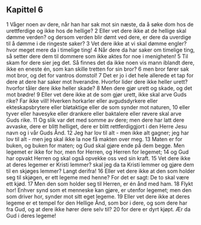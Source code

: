 ## Kapittel 6

1 Våger noen av dere, når han har sak mot sin næste, da å søke dom hos de urettferdige og ikke hos de hellige?
2 Eller vet dere ikke at de hellige skal dømme verden? og dersom verden blir dømt ved dere, er dere da uverdige til å dømme i de ringeste saker?
3 Vet dere ikke at vi skal dømme engler? hvor meget mere da i timelige ting!
4 Når dere da har saker om timelige ting, så setter dere dem til dommere som ikke aktes for noe i menigheten!
5 Til skam for dere sier jeg det. Så finnes det da ikke noen vis mann iblandt dere, ikke en eneste én, som kan skille tretten for sin bror?
6 men bror fører sak mot bror, og det for vantros domstol!
7 Det er jo i det hele allerede et tap for dere at dere har saker mot hverandre. Hvorfor lider dere ikke heller urett? hvorfor tåler dere ikke heller skade?
8 Men dere gjør urett og skade, og det mot brødre!
9 Eller vet dere ikke at de som gjør urett, ikke skal arve Guds rike? Far ikke vill! Hverken horkarler eller avgudsdyrkere eller ekteskapsbrytere eller bløtaktige eller de som synder mot naturen,
10 eller tyver eller havesyke eller drankere eller baktalere eller røvere skal arve Guds rike.
11 Og slik var det med somme av dere; men dere har latt dere avvaske, dere er blitt helliget, dere er blitt rettferdiggjort i den Herre Jesu navn og i vår Guds Ånd.
12 Jeg har lov til alt - men ikke alt gagner; jeg har lov til alt - men jeg skal ikke la noe få makten over meg.
13 Maten er for buken, og buken for maten; og Gud skal gjøre ende på dem begge. Men legemet er ikke for hor, men for Herren, og Herren for legemet;
14 og Gud har opvakt Herren og skal også opvekke oss ved sin kraft.
15 Vet dere ikke at deres legemer er Kristi lemmer? skal jeg da ta Kristi lemmer og gjøre dem til en skjøges lemmer? Langt derifra!
16 Eller vet dere ikke at den som holder seg til skjøgen, er ett legeme med henne? For det er sagt: De to skal være ett kjød.
17 Men den som holder seg til Herren, er én ånd med ham.
18 Flykt hor! Enhver synd som et menneske kan gjøre, er utenfor legemet; men den som driver hor, synder mot sitt eget legeme.
19 Eller vet dere ikke at deres legeme er et tempel for den Hellige Ånd, som bor i dere, og som dere har fra Gud, og at dere ikke hører dere selv til?
20 for dere er dyrt kjøpt. Ær da Gud i deres legeme!
